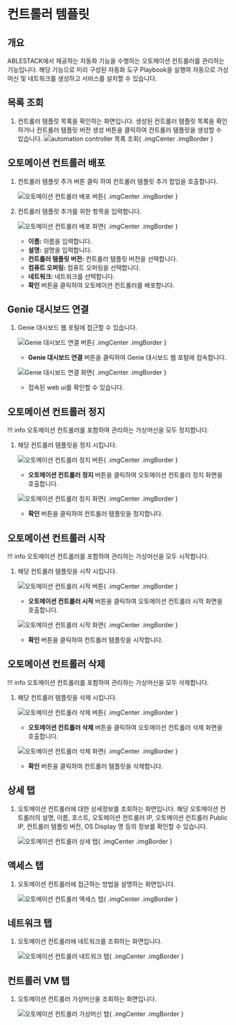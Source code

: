 
# 컨트롤러 템플릿

## 개요
ABLESTACK에서 제공하는 자동화 기능을 수행하는 오토메이션 컨트롤러를 관리하는 기능입니다. 해당 기능으로 미리 구성된 자동화 도구 Playbook을 실행여 자동으로 가상머신 및 네트워크를 생성하고 서비스를 설치할 수 있습니다.

## 목록 조회

1. 컨트롤러 템플릿 목록을 확인하는 화면입니다.
    생성된 컨트롤러 템플릿 목록을 확인하거나 컨트롤러 템플릿 버전 생성 버튼을 클릭하여 컨트롤러 템플릿을 생성할 수 있습니다.
    ![automation controller 목록 조회](../../assets/images/admin-guide/mold/automation/automation-controller-list.png){ .imgCenter .imgBorder }

## 오토메이션 컨트롤러 배포

1. 컨트롤러 템플릿 추가 버튼 클릭 하여 컨트롤러 템플릿 추가 팝업을 호출합니다.

    ![오토메이션 컨트롤러 배포 버튼](../../assets/images/admin-guide/mold/automation/automation-controller-add-btn.png){ .imgCenter .imgBorder }

2. 컨트롤러 템플릿 추가를 위한 항목을 입력합니다.

    ![오토메이션 컨트롤러 배포 화면](../../assets/images/admin-guide/mold/automation/automation-controller-add.png){ .imgCenter .imgBorder }

    * **이름:** 이름을 입력합니다.
    * **설명:** 설명을 입력합니다.
    * **컨트롤러 템플릿 버전:** 컨트롤러 템플릿 버전을 선택합니다.
    * **컴퓨트 오퍼링:** 컴퓨트 오퍼링을 선택합니다.
    * **네트워크:** 네트워크를 선택합니다.
    * **확인** 버튼을 클릭하여 오토메이션 컨트롤러를 배포합니다.

## Genie 대시보드 연결

1. Genie 대시보드 웹 포털에 접근할 수 있습니다.

    ![Genie 대시보드 연결 버튼](../../assets/images/admin-guide/mold/automation/automation-controller-web-view-btn.png){ .imgCenter .imgBorder }

    * **Genie 대시보드 연결** 버튼을 클릭하여 Genie 대시보드 웹 포털에 접속합니다.

    ![Genie 대시보드 연결 화면](../../assets/images/admin-guide/mold/automation/automation-controller-web-view.png){ .imgCenter .imgBorder }

    * 접속된 web ui를 확인할 수 있습니다.

## 오토메이션 컨트롤러 정지

!!! info
    오토메이션 컨트롤러를 포함하여 관리하는 가상머신을 모두 정지합니다.

1. 해당 컨트롤러 템플릿을 정지 시킵니다.

    ![오토메이션 컨트롤러 정지 버튼](../../assets/images/admin-guide/mold/automation/automation-controller-stop-btn.png){ .imgCenter .imgBorder }

    * **오토메이션 컨트롤러 정지** 버튼을 클릭하여 오토메이션 컨트롤러 정지 화면을 호출합니다.

    ![오토메이션 컨트롤러 정지 화면](../../assets/images/admin-guide/mold/automation/automation-controller-stop.png){ .imgCenter .imgBorder }

    * **확인** 버튼을 클릭하여 컨트롤러 템플릿을 정지합니다.

## 오토메이션 컨트롤러 시작

!!! info
    오토메이션 컨트롤러를 포함하여 관리하는 가상머신을 모두 시작합니다.

1. 해당 컨트롤러 템플릿을 시작 시킵니다.

    ![오토메이션 컨트롤러 시작 버튼](../../assets/images/admin-guide/mold/automation/automation-controller-start-btn.png){ .imgCenter .imgBorder }

    * **오토메이션 컨트롤러 시작** 버튼을 클릭하여 오토메이션 컨트롤러 시작 화면을 호출합니다.

    ![오토메이션 컨트롤러 시작 화면](../../assets/images/admin-guide/mold/automation/automation-controller-start.png){ .imgCenter .imgBorder }

    * **확인** 버튼을 클릭하여 컨트롤러 템플릿을 시작합니다.

## 오토메이션 컨트롤러 삭제

!!! info
    오토메이션 컨트롤러를 포함하여 관리하는 가상머신을 모두 삭제합니다.

1. 해당 컨트롤러 템플릿을 삭제 시킵니다.

    ![오토메이션 컨트롤러 삭제 버튼](../../assets/images/admin-guide/mold/automation/automation-controller-delete-btn.png){ .imgCenter .imgBorder }

    * **오토메이션 컨트롤러 삭제** 버튼을 클릭하여 오토메이션 컨트롤러 삭제 화면을 호출합니다.

    ![오토메이션 컨트롤러 삭제 화면](../../assets/images/admin-guide/mold/automation/automation-controller-delete.png){ .imgCenter .imgBorder }

    * **확인** 버튼을 클릭하여 컨트롤러 템플릿을 삭제합니다.

## 상세 탭

1. 오토메이션 컨트롤러에 대한 상세정보를 조회하는 화면입니다. 해당 오토메이션 컨트롤러의 설명, 이름, 호스트, 오토메이션 컨트롤러 IP, 오토메이션 컨트롤러 Public IP, 컨트롤러 템플릿 버전, OS Display 명 등의 정보를 확인할 수 있습니다.

    ![오토메이션 컨트롤러 상세 탭](../../assets/images/admin-guide/mold/automation/automation-controller-detail-tab.png){ .imgCenter .imgBorder }

## 액세스 탭

1. 오토메이션 컨트롤러에 접근하는 방법을 설명하는 화면입니다.

    ![오토메이션 컨트롤러 액세스 탭](../../assets/images/admin-guide/mold/automation/automation-controller-access-tab.png){ .imgCenter .imgBorder }

## 네트워크 탭

1. 오토메이션 컨트롤러에 네트워크를 조회하는 화면입니다.

    ![오토메이션 컨트롤러 네트워크 탭](../../assets/images/admin-guide/mold/automation/automation-controller-network-tab.png){ .imgCenter .imgBorder }

## 컨트롤러 VM 탭

1. 오토메이션 컨트롤러 가상머신을 조회하는 화면입니다.

    ![오토메이션 컨트롤러 가상머신 탭](../../assets/images/admin-guide/mold/automation/automation-controller-vm-tab.png){ .imgCenter .imgBorder }
